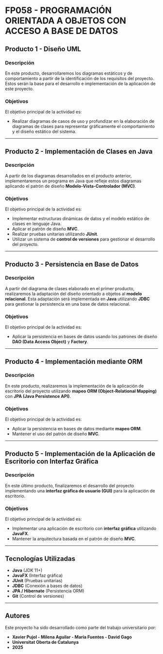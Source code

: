 # FP058 - PROGRAMACIÓN ORIENTADA A OBJETOS CON ACCESO A BASE DE DATOS

## Producto 1 - Diseño UML

### Descripción
En este producto, desarrollaremos los diagramas estáticos y de comportamiento a partir de la identificación de los requisitos del proyecto. Estos serán la base para el desarrollo e implementación de la aplicación de este proyecto.

### Objetivos
El objetivo principal de la actividad es:
- Realizar diagramas de casos de uso y profundizar en la elaboración de diagramas de clases para representar gráficamente el comportamiento y el diseño estático del sistema.

---

## Producto 2 - Implementación de Clases en Java

### Descripción
A partir de los diagramas desarrollados en el producto anterior, implementaremos un programa en Java que refleje estos diagramas aplicando el patrón de diseño **Modelo-Vista-Controlador (MVC)**.

### Objetivos
El objetivo principal de la actividad es:
- Implementar estructuras dinámicas de datos y el modelo estático de clases en lenguaje Java.
- Aplicar el patrón de diseño **MVC**.
- Realizar pruebas unitarias utilizando **JUnit**.
- Utilizar un sistema de **control de versiones** para gestionar el desarrollo del proyecto.

---

## Producto 3 - Persistencia en Base de Datos

### Descripción
A partir del diagrama de clases elaborado en el primer producto, realizaremos la adaptación del diseño orientado a objetos al **modelo relacional**. Esta adaptación será implementada en **Java** utilizando **JDBC** para gestionar la persistencia en una base de datos relacional.

### Objetivos
El objetivo principal de la actividad es:
- Aplicar la persistencia en bases de datos usando los patrones de diseño **DAO (Data Access Object)** y **Factory**.

---

## Producto 4 - Implementación mediante ORM

### Descripción
En este producto, realizaremos la implementación de la aplicación de escritorio del proyecto utilizando **mapeo ORM (Object-Relational Mapping)** con **JPA (Java Persistence API)**.

### Objetivos
El objetivo principal de la actividad es:
- Aplicar la persistencia en bases de datos mediante **mapeo ORM**.
- Mantener el uso del patrón de diseño **MVC**.

---

## Producto 5 - Implementación de la Aplicación de Escritorio con Interfaz Gráfica

### Descripción
En este último producto, finalizaremos el desarrollo del proyecto implementando una **interfaz gráfica de usuario (GUI)** para la aplicación de escritorio.

### Objetivos
El objetivo principal de la actividad es:
- Implementar una aplicación de escritorio con **interfaz gráfica** utilizando **JavaFX**.
- Mantener la arquitectura basada en el patrón de diseño **MVC**.

---

## Tecnologías Utilizadas
- **Java** (JDK 11+)
- **JavaFX** (Interfaz gráfica)
- **JUnit** (Pruebas unitarias)
- **JDBC** (Conexión a bases de datos)
- **JPA / Hibernate** (Persistencia ORM)
- **Git** (Control de versiones)

---

## Autores
Este proyecto ha sido desarrollado como parte del trabajo universitario por:
- **Xavier Pujol - Milena Aguilar - Maria Fuentes - David Gago**
- **Universitat Oberta de Catalunya**
- **2025**
